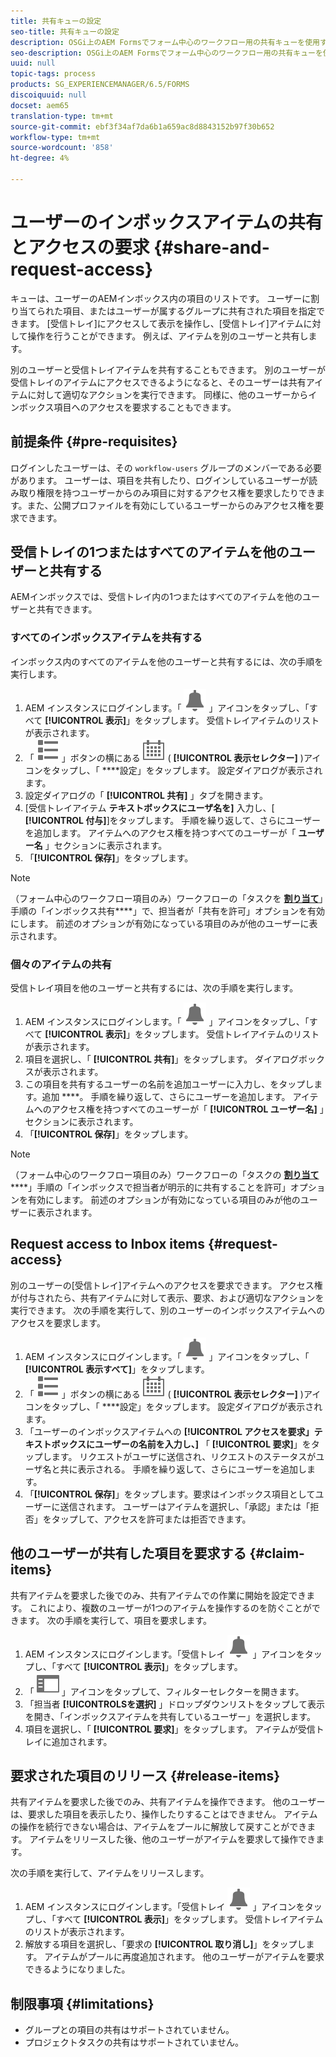 ```yaml
---
title: 共有キューの設定
seo-title: 共有キューの設定
description: OSGi上のAEM Formsでフォーム中心のワークフロー用の共有キューを使用する方法を学びます。
seo-description: OSGi上のAEM Formsでフォーム中心のワークフロー用の共有キューを使用する方法を学びます。
uuid: null
topic-tags: process
products: SG_EXPERIENCEMANAGER/6.5/FORMS
discoiquuid: null
docset: aem65
translation-type: tm+mt
source-git-commit: ebf3f34af7da6b1a659ac8d8843152b97f30b652
workflow-type: tm+mt
source-wordcount: '858'
ht-degree: 4%

---
```



# ユーザーのインボックスアイテムの共有とアクセスの要求 {#share-and-request-access}

キューは、ユーザーのAEMインボックス内の項目のリストです。 ユーザーに割り当てられた項目、またはユーザーが属するグループに共有された項目を指定できます。 [受信トレイ]にアクセスして表示を操作し、[受信トレイ]アイテムに対して操作を行うことができます。 例えば、アイテムを別のユーザーと共有します。

別のユーザーと受信トレイアイテムを共有することもできます。 別のユーザーが受信トレイのアイテムにアクセスできるようになると、そのユーザーは共有アイテムに対して適切なアクションを実行できます。 同様に、他のユーザーからインボックス項目へのアクセスを要求することもできます。

## 前提条件 {#pre-requisites}

ログインしたユーザーは、その `workflow-users` グループのメンバーである必要があります。 ユーザーは、項目を共有したり、ログインしているユーザーが読み取り権限を持つユーザーからのみ項目に対するアクセス権を要求したりできます。また、公開プロファイルを有効にしているユーザーからのみアクセス権を要求できます。

## 受信トレイの1つまたはすべてのアイテムを他のユーザーと共有する

AEMインボックスでは、受信トレイ内の1つまたはすべてのアイテムを他のユーザーと共有できます。

### すべてのインボックスアイテムを共有する

インボックス内のすべてのアイテムを他のユーザーと共有するには、次の手順を実行します。

1. AEM インスタンスにログインします。「 ![インボックス](assets/bell.svg) 」アイコンをタップし、「すべて **[!UICONTROL 表示]**」をタップします。 受信トレイアイテムのリストが表示されます。
1. 「 ![作成](assets/viewlist.svg) 」ボタンの横にある ![表示セレクター](assets/calendar.svg) ( **[!UICONTROL 表示セレクター]** )アイコンをタップし、「 ****&#x200B;設定」をタップします。 設定ダイアログが表示されます。
1. 設定ダイアログの「 **[!UICONTROL 共有]** 」タブを開きます。
1. [受信トレイアイテム **テキストボックスにユーザ名を]** 入力し、[ **[!UICONTROL 付与]**]をタップします。 手順を繰り返して、さらにユーザーを追加します。 アイテムへのアクセス権を持つすべてのユーザーが「 **ユーザー名** 」セクションに表示されます。
1. 「**[!UICONTROL 保存]**」をタップします。

>[!NOTE]
>
>（フォーム中心のワークフロー項目のみ）ワークフローの「タスクを **[割り当て](aem-forms-workflow-step-reference.md)**」手順の「インボックス共有&#x200B;****」で、担当者が「共有を許可」オプションを有効にします。 前述のオプションが有効になっている項目のみが他のユーザーに表示されます。

### 個々のアイテムの共有

受信トレイ項目を他のユーザーと共有するには、次の手順を実行します。

1. AEM インスタンスにログインします。「 ![インボックス](assets/bell.svg) 」アイコンをタップし、「すべて **[!UICONTROL 表示]**」をタップします。 受信トレイアイテムのリストが表示されます。
1. 項目を選択し、「 **[!UICONTROL 共有]**」をタップします。 ダイアログボックスが表示されます。
1. この項目を共有するユーザーの名前を追加ユーザーに入力し、をタップします。追加 ****。 手順を繰り返して、さらにユーザーを追加します。 アイテムへのアクセス権を持つすべてのユーザーが「 **[!UICONTROL ユーザー名]** 」セクションに表示されます。
1. 「**[!UICONTROL 保存]**」をタップします。


>[!NOTE]
>
>（フォーム中心のワークフロー項目のみ）ワークフローの「タスクの **[割り当て](aem-forms-workflow-step-reference.md)******」手順の「インボックスで担当者が明示的に共有することを許可」オプションを有効にします。 前述のオプションが有効になっている項目のみが他のユーザーに表示されます。

## Request access to Inbox items {#request-access}

別のユーザーの[受信トレイ]アイテムへのアクセスを要求できます。 アクセス権が付与されたら、共有アイテムに対して表示、要求、および適切なアクションを実行できます。 次の手順を実行して、別のユーザーのインボックスアイテムへのアクセスを要求します。

1. AEM インスタンスにログインします。「 ![表示セレクター](assets/bell.svg) 」アイコンをタップし、「 **[!UICONTROL 表示すべて]**」をタップします。
1. 「 ![作成](assets/viewlist.svg) 」ボタンの横にある ![表示セレクター](assets/calendar.svg) ( **[!UICONTROL 表示セレクター]** )アイコンをタップし、「 ****&#x200B;設定」をタップします。 設定ダイアログが表示されます。
1. 「ユーザーのインボックスアイテムへの **[!UICONTROL アクセスを要求」テキストボックスにユーザーの名前を入力し、]** 「 **[!UICONTROL 要求]**」をタップします。 リクエストがユーザに送信され、リクエストのステータスがユーザ名と共に表示される。 手順を繰り返して、さらにユーザーを追加します。
1. 「**[!UICONTROL 保存]**」をタップします。要求はインボックス項目としてユーザーに送信されます。 ユーザーはアイテムを選択し、「承認」または「拒否」をタップして、アクセスを許可または拒否できます。


## 他のユーザーが共有した項目を要求する {#claim-items}

共有アイテムを要求した後でのみ、共有アイテムでの作業に開始を設定できます。 これにより、複数のユーザーが1つのアイテムを操作するのを防ぐことができます。 次の手順を実行して、項目を要求します。

1. AEM インスタンスにログインします。「受信トレイ ![受信トレイ](assets/bell.svg) 」アイコンをタップし、「すべて **[!UICONTROL 表示]**」をタップします。
1. 「 ![コンテンツのみ](assets/railleft.svg) 」アイコンをタップして、フィルターセレクターを開きます。
1. 「担当者 **[!UICONTROLSを選択]** 」ドロップダウンリストをタップして表示を開き、「インボックスアイテムを共有しているユーザー」を選択します。
1. 項目を選択し、「 **[!UICONTROL 要求]**」をタップします。 アイテムが受信トレイに追加されます。

## 要求された項目のリリース {#release-items}

共有アイテムを要求した後でのみ、共有アイテムを操作できます。 他のユーザーは、要求した項目を表示したり、操作したりすることはできません。 アイテムの操作を続行できない場合は、アイテムをプールに解放して戻すことができます。   アイテムをリリースした後、他のユーザーがアイテムを要求して操作できます。

次の手順を実行して、アイテムをリリースします。

1. AEM インスタンスにログインします。「受信トレイ ![受信トレイ](assets/bell.svg) 」アイコンをタップし、「すべて **[!UICONTROL 表示]**」をタップします。 受信トレイアイテムのリストが表示されます。
1. 解放する項目を選択し、「要求の **[!UICONTROL 取り消し]**」をタップします。 アイテムがプールに再度追加されます。 他のユーザーがアイテムを要求できるようになりました。

## 制限事項 {#limitations}

* グループとの項目の共有はサポートされていません。
* プロジェクトタスクの共有はサポートされていません。
